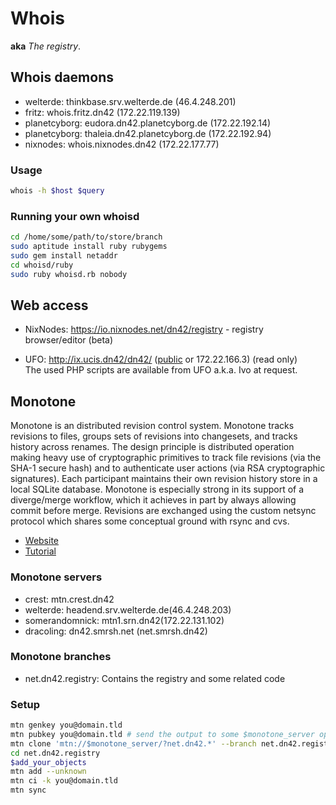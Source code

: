 # Whois
**aka** _The registry_.

## Whois daemons
 * welterde: thinkbase.srv.welterde.de (46.4.248.201)
 * fritz: whois.fritz.dn42 (172.22.119.139)
 * planetcyborg: eudora.dn42.planetcyborg.de (172.22.192.14)
 * planetcyborg: thaleia.dn42.planetcyborg.de (172.22.192.94)
 * nixnodes: whois.nixnodes.dn42 (172.22.177.77)

### Usage
```sh
whois -h $host $query
```

### Running your own whoisd
```sh
cd /home/some/path/to/store/branch
sudo aptitude install ruby rubygems
sudo gem install netaddr
cd whoisd/ruby
sudo ruby whoisd.rb nobody
```

## Web access
* NixNodes: https://io.nixnodes.net/dn42/registry - registry browser/editor (beta)

* UFO: http://ix.ucis.dn42/dn42/ ([public](http://ix.ucis.nl/dn42/) or 172.22.166.3) (read only)<br>
 The used PHP scripts are available from UFO a.k.a. Ivo at request.





## Monotone
Monotone is an distributed revision control system. Monotone tracks revisions to files, groups sets of revisions into changesets, and tracks history across renames. The design principle is distributed operation making heavy use of cryptographic primitives to track file revisions (via the SHA-1 secure hash) and to authenticate user actions (via RSA cryptographic signatures). Each participant maintains their own revision history store in a local SQLite database. Monotone is especially strong in its support of a diverge/merge workflow, which it achieves in part by always allowing commit before merge. Revisions are exchanged using the custom netsync protocol which shares some conceptual ground with rsync and cvs.
 * [Website](http://monotone.ca/)
 * [Tutorial](http://monotone.ca/docs/Tutorial.html)

### Monotone servers
 * crest: mtn.crest.dn42
 * welterde: headend.srv.welterde.de(46.4.248.203)
 * somerandomnick: mtn1.srn.dn42(172.22.131.102)
 * dracoling: dn42.smrsh.net (net.smrsh.dn42)

### Monotone branches
 * net.dn42.registry: Contains the registry and some related code

### Setup
```sh
mtn genkey you@domain.tld
mtn pubkey you@domain.tld # send the output to some $monotone_server operator(do NOT send the keypair!)
mtn clone 'mtn://$monotone_server/?net.dn42.*' --branch net.dn42.registry
cd net.dn42.registry
$add_your_objects
mtn add --unknown
mtn ci -k you@domain.tld
mtn sync
```